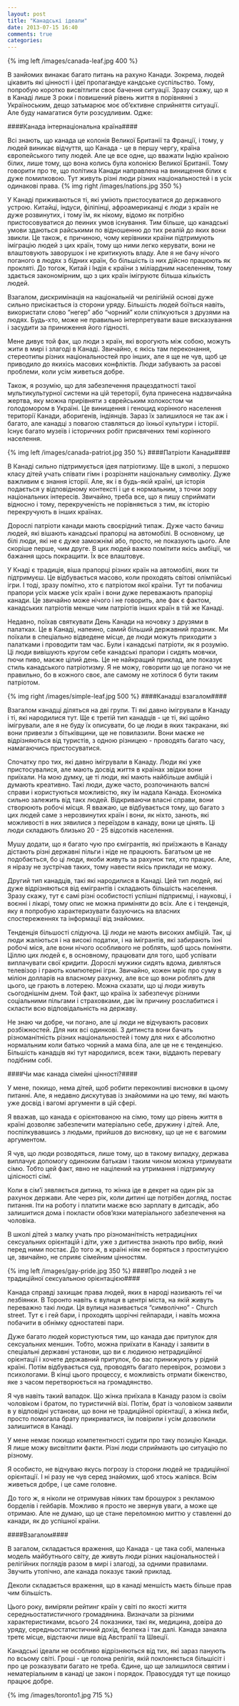 ```yaml
---
layout: post
title: "Канадські ідеали"
date: 2013-07-15 16:40
comments: true
categories:  
---
```


{% img left /images/canada-leaf.jpg 400 %}

В занйомих винакає багато питань на рахуно Канади. Зокрема, людей цікавить які цінності і ідеї пропагандуе кандське суспільство. Тому, попробую коротко висвітлити своє бачення ситуації. Зразу скажу, що я в Канаді лише 3 роки і повишений рівень життя в порівнянні з Україноським, дещо затьмарює моє об’єктивне сприйняття ситуації. Але буду намагатися бути розсудливим. Одже:
<!-- more -->

####Канада інтернаціональна країна####

Всі знають, що канада це колонія Великої Британії та Франції, і тому, у людей виникає відчуття, що Канада - це в першу чергу, країна європейського типу людей. Але це все одне, що вважати Індію країною білих, лише тому, що вона колись була колонією Великої Британії. Тому говорити про те, що політика Канади направлена на винищення білих є дуже помилковою.  Тут живуть різні люди різних національностей і в усіх одинакові права.
{% img right /images/nations.jpg 350 %}

У Канаді приживаються ті, які уміють пристосуватися до державного устрою. Китайці, індуси, філіпінці, афроамериканці є люди з країн не дуже розвинутих, і тому їм, як нікому, відомо як потрібно пристосовуватися до пеиних умов існування. Тим більше, що канадські умови здаються райськими по відношенню до тих реалій до яких вони звикли. Це також, є причиною, чому керівники країни підтримують іміграцію людей з цих країн, тому що ними легко керувати, вони не влаштовують заворушок і не критикують владу.  Але я не бачу нічого поганого в людях з бідних країн, бо більшість із них дійсно працюють як прокляті. До тогож, Китай і Індія є країни з міліардним населенням, тому здається закономірним, що з цих країн імігруютє більша кількість людей. 

Взагалом, дискримінація на національній чи релігійній основі дуже сильно присікається із сторони уряду. Більшість людей боїться навіть, використати слово “негер” або “чорний” коли спілкуються з друзями на людях. Будь-хто, може не правильно інтерпретувати ваше висказування і засудити за приниження його гідності. 

Мене дивує той фак, що люди з країн, які ворогують між собою, можуть жити в мирі і злагоді в Канаді. Звичайно, є якісь там переконання, стереотипы різних національностей про інших, але я ще не чув, щоб це приводило до якихісь масових конфліктів. Люди забувають за расові проблеми, коли усім живеться добре.

Також, я розумію, що для забезпечення працездатності такої мультикультурної системи на цій тереторії, була принесена надзвичайна жертва, яку можна прирівняти з єврейським холокостом чи голодомором в Україні. Це винищення і геноцид корінного населення території Канади, аборигенів, індіянців. Зараз їх залишилося не так аж і багато, але канадці з повагою ставляться до їхньої культури і історії. Існує багато музеїв і історичних робіт присвячених темі корінного населення.

{% img left /images/canada-patriot.jpg 350 %}
####Патріоти Канади####

В Канаді сильно підтримується ідея патріотизму. Ще в школі, з першоко класу дітей учать співати гімн і розрізняти національну символіку. Дуже важливим є знання історії. Але, як і в будь-якій країні, ця історія подається у відповідному контексті і це є нормальним, з точки зору національних інтересів. Звичайно, треба все, що я пишу сприймати відносно і тому, перекрученість не порівняється з тим, як історію перекручують в інших країнах.


Дорослі патріоти канади мають своєрідний типаж. Дуже часто бачиш людей, які вішають канадські прапорці на автомобілі. В основному, це білі люди, які не є дуже заможнімі або, просто, не показують цього. Але скоріше перше, чим друге. В цих людей важко помітити якісь амбіції, чи бажання щось покращити. Їх все влаштовує.

У Кнаді є традиція, віша прапорці  різних країн на автомобілі, яких ти підтримуєш.  Це відбувається масово, коли проходять світові олімпійські ігри. І тоді,  зразу помітно, хто є патріотом якої країни. Тут ти побачиш прапори усіх маєже усіх країн і вони дуже переважають прапоріці канади. Це звичайно може нічого і не говорить, але фак є фактом, канадських патріотів менше чим патріотів інших країн в тій же Канаді.

Недавно, поїхав святкувати День Канади на ночовку з друзями в палатках. Це в Канаді, напеино, самий більший державний празник. Ми поїхали в спеціально відведене місце, де люди можуть приходити з палатками і проводити там час. Були і канадські патріоти, як я розумію. Ці люди вивішують кругом себе канадські прапори і сидять мовчки, пючи пиво, маєже цілий день. Це не найкращий приклад, але показує стиль канадського патріотизму. Я не можу, говорити що це погано чи не правильно, бо в кожного своє, але самому не хотілося б бути таким патріотом. 

{% img right /images/simple-leaf.jpg 500 %}
####Канадці взагалом####

Взагалом канадці діляться на дві групи. Ті які давно імігрували в Канаду і ті, які народилися тут. Ще є третій тип канадців - це ті, які щойно імігрували, але я не буду їх описувати, бо це люди в яких такракани, які вони привезли з бітьківщини, ще не повилазили. Вони маєже не відрізняються від туристів, з одною різницею - проводять багато часу, намагаючись пристосуватися.

Спочатку про тих, які давно імігрували в Канаду. Люди які уже пристосувалися, але мають досвід життя в країнах звідки вони приїхали. На мою думку, це ті люди, які мають найбільше амбіцій і думають креативно. Такі люди, дуже часто, розпочинають валсні справи і користуються можливістю, яку їм надала Канада. Економіка сильно залежить від такх людей. Відкриваючи власні справи, вони створюють робочі місця. Я вважаю, це відбувається тому, що багато з цих людей саме з нерозвинутих країн і вони, як ніхто, занють,  які можливості в них зявилися з переїздом в канаду, вони це цінять. Ці люди складають близько 20 - 25 відсотків населення. 

Мушу додати, що я багато чую про ємігрантів, які приїзжають в Канаду дістають різні державні пільги і ніде не працюють. Багатьом це не подобається, бо ці люди, якоби живуть за рахунок тих, хто працює. Але, я ніразу не зустрічав таких, тому навести якісь приклади не можу.

Другий тип канадців, такі які народилися в Канаді. Цей тип людей, які дуже відрізняються від емігрантів і складають більшість населення. Зразу скажу, тут є самі різні особистості успішні підприємці, і науковці, і воєнні і лікарі, тому опис не можна приміняти до всіх. Але є і тенденція, яку я попробую характеризувати базуючись на власних спостереженнях та інформації від знайомих.

Тенденція більшості слідуюча. Ці люди не мають високих амбіцій. Так, ці люди жаліються і на високі податки, і на імігрантів, які забирають їхні робочі міся, але вони нічого особливого не роблять, щоб щось поміняти. Ціллю цих людей є, в основному, працювати для того, щоб успівати виплачувати свої кридити. Дорослі мужики сидять вдома, дивляться телевізор і грають компютерні ігри. Звичайно, кожен мріє про суму в міліон долларів на власному рахунку, але все що вони роблять для цього, це грають в лотерею.
Можна сказати, що ці люди живуть сьогоднішнім днем. Той факт, що країна їх забезпечує різними соціальними пільгами і страховками, дає їм причину розслабитися і скласти всю відповідальність на державу.

Не знаю чи добре, чи погано, але ці люди не відчувають расових розбіжностей. Для них всі одинкові. З дитинста вони бачать різноманітність різних національностей і тому для них є абсолютно нормальним коли батько чорний а мама біла, але це не є тенденцією. Більшість канадців які тут народилися, всеж таки, віддають перевагу подібним собі.


####Чи має канада сімейні цінності?####

У мене, покищо, нема дітей, щоб робити переконливі висновки в цьому питанні. Але, я недавно дискутував із знайомими на цю тему, які мають уже досвід і вагомі аргументи в цій сфері. 

Я вважав, що канада є орієнтованою на сімю, тому що рівень життя в країні дозволяє забезпечити матеріально себе, дружину і дітей. Але, поспілкувавшись з людьми, прийшов до висновку, що це не є вагомим аргументом. 

Я чув, що люди розводяться, лише тому, що в такому випадку, держава виплачує допомогу одиноким батькам і таким чином можна утримувати сімю. Тобто цей факт, явно не націлений на утримання і підтримуку цілісності сімї. 

Коли в сім’ї зявляється дитина, то жінка іде в декрет на один рік за рахунок держави. Але через рік, коли дитині ще потрібен догляд, постає питання. Іти на роботу і платити маєже всю зарплату в дитсадік, або залишитися дома і покласти обов’язки матеріального забезпечення на чоловіка. 

В школі дітей з малку учать про різноманітність нетрадиціних сексуальних орієнтацій і діти, уже з дитинства знають про вибір, який перед ними постає. До того ж, в країні ніяк не боряться з проституцією це, звичайно, не сприяє сімейним цінностям. 


{% img left /images/gay-pride.jpg 350 %}
####Про людей з не традиційної сексуальною орієнтацією####

Канада справді захищає права людей, яких в народі називають геї чи лезбіянки. В Торонто навіть є вулиця в центрі міста, на якій живуть переважно такі люди. Ця вулиця називається “символічно” - Church street. Тут є і гей бари, і проходять щорічні гейпаради, і навіть можна побачити в обнімку одностатеві пари. 

Дуже багато людей користуються тим, що канада дає притулок для сексуальних меншин. Тобто, можна приїхати в Канаду і заявити в спеціальні державні установи, що ви є людиною нетрадиційної орієнтації і хочете державний притулок, бо вас принижують у рідній країні. Потім відбувається суд, проводять багато перевірок, розмови з психологами. В кінці цього процессу, є можливість отрмати біженство, яке з часом перетворюється на громадянство.

Я чув навіть такий вападок. Що жінка приїхала в Канаду разом із своїм чоловіком і братом, по туристичній візі. Потім, брат із чоловіком заявили в у відповідні установи, що вони не традиційної орієнтації, а жінка якби, просто помогала брату прикриватися,  їм повірили і усім дозволили залишитися в Канаді.

У мене немає покищо компетентності судити про таку позицію Канади. Я лише можу висвітлити факти. Різні люди сприймають цю ситуацію по різному.

Я особисто, не відчуваю якусь погрозу із сторони людей не традиційної орієнтації. І ні разу не чув серед знайомих, щоб хтось жалівся. Всім живеться добре, і це саме головне. 

До того ж, я ніколи не отримував ніяких там  брошурок з рекламою борделів і гейбарів. Можливо я просто не звернув уваги, а може ще отримаю. Але не думаю, що це стане переломною миттю у ставленні до канади, як до успішної країни.

####Взагалом####

В загалом, складається враження, що Канада  - це така собі, маленька модель майбутнього світу, де живуть люди різних національностей і релігійних поглядів разом в мирі і злагоді, за одними правилами. Звучить утопічно, але канада показує такий приклад.

Деколи складається враження, що в канаді меншість  маєть більше прав чим більшість.

Цього року, виміряли рейтинг країн у світі по якості життя середньостатистичного громадянина. Визначали за різними характеристиками, всього 24 показники, такі як, медицина, довіра до уряду, середньостатистичний дохід, безпека і так далі. Канада занаяла третє місце, відстаючи лише від Австралії та Швеції.

Канадські ідеали не особливо відрізняються від тих, які зараз панують по всьому світі. Гроші - це голона релігія, якій поклоняється більшісіт і про це розказувати багато не треба. Єдине, що ще залишилося святим і нематеріальним в канаді це закон і порядок. Правосуддя тут ще покищо працює добре. 

{% img /images/toronto1.jpg 715 %}
